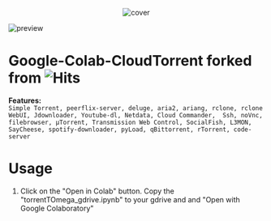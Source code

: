 <p align="center"><img src="https://raw.githubusercontent.com/smvueno/Google-Colab-CloudTorrent/master/src/cover.png" alt="cover"></p>

![preview](https://raw.githubusercontent.com/smvueno/Google-Colab-CloudTorrent/master/src/preview.gif)

# Google-Colab-CloudTorrent forked from <img src="https://hitcounter.pythonanywhere.com/count/tag.svg?url=https%3A%2F%2Fgithub.com%2Fbiplobsd%2FGoogle-Colab-CloudTorrent" alt="Hits">

<b>Features:</b><br>
`Simple Torrent, peerflix-server, deluge, aria2, ariang, rclone, rclone WebUI, Jdownloader, Youtube-dl, Netdata, Cloud Commander, 
Ssh, noVnc, filebrowser, µTorrent, Transmission Web Control, SocialFish, L3MON, SayCheese, spotify-downloader, pyLoad, qBittorrent, rTorrent, code-server`


# Usage
1. Click on the "Open in Colab" button.
Copy the "torrentTOmega_gdrive.ipynb" to your gdrive and and "Open with Google Colaboratory"